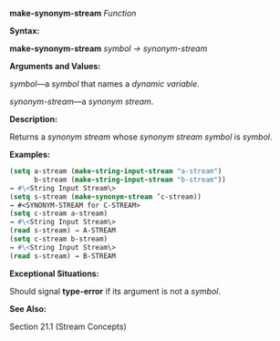 **make-synonym-stream** *Function* 



**Syntax:** 



**make-synonym-stream** *symbol → synonym-stream* 



**Arguments and Values:** 



*symbol*—a *symbol* that names a *dynamic variable*. 



*synonym-stream*—a *synonym stream*. 



**Description:** 



Returns a *synonym stream* whose *synonym stream symbol* is *symbol*. 



**Examples:**
```lisp
(setq a-stream (make-string-input-stream "a-stream") 
      b-stream (make-string-input-stream "b-stream")) 
→ #\<String Input Stream\> 
(setq s-stream (make-synonym-stream ’c-stream)) 
→ #<SYNONYM-STREAM for C-STREAM> 
(setq c-stream a-stream) 
→ #\<String Input Stream\> 
(read s-stream) → A-STREAM 
(setq c-stream b-stream) 
→ #\<String Input Stream\> 
(read s-stream) → B-STREAM 
```
**Exceptional Situations:** 



Should signal **type-error** if its argument is not a *symbol*. 



**See Also:** 



Section 21.1 (Stream Concepts) 


